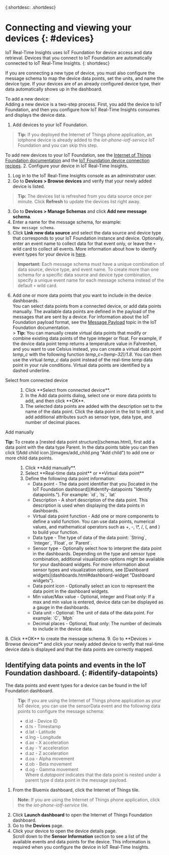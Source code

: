 {:shortdesc: .shortdesc}

# Connecting and viewing your devices {: #devices}

IoT Real-Time Insights uses IoT Foundation for device access and data retrieval. Devices that you connect to IoT Foundation are automatically connected to IoT Real-Time Insights.
{: shortdesc}

If you are connecting a new type of device, you must also configure the message schema to map the device data points, set the units, and name the device type. If your devices are of an already configured device type, their data automatically shows up in the dashboard.

To add a new device:  
Adding a new device is a two-step process. First, you add the device to IoT Foundation, and then you configure how IoT Real-Time Insights consumes and displays the device data.
1. Add devices to your IoT Foundation.
> **Tip:** If you deployed the Internet of Things phone application, an iotphone device is already added to the *iot-phone-iotf-service* IoT Foundation and you can skip this step.  

  To add new devices to your IoT Foundation, see the [Internet of Things Foundation documentation](https://www.ng.bluemix.net/docs/services/IoT/index.html) and the [IoT Foundation device connection recipes](https://developer.ibm.com/recipes/?post_type=tutorials&s=IoTF).
2. Configure your device in IoT Real-Time Insights.  
  1. Log in to the IoT Real-Time Insights console as an administrator user.
  9. Go to **Devices > Browse devices** and verify that your newly added device is listed.
  > **Tip:** The devices list is refreshed from you data source once per minute. Click **Refresh** to update the devices list right away.
  3. Go to **Devices > Manage Schemas** and click **Add new message schema**.  
  4. Enter a name for the message schema, for example:  
  `New message schema`.
  5. Click **Link new data source** and select the data source and device type that corresponds to your IoT Foundation instance and device. Optionally, enter an event name to collect data for that event only, or leave the `+` wild card to collect all events. More information about how to identify event types for your device is [here](#identify-datapoints "Identify datapoints.").  
  >**Important:** Each message schema must have a unique combination of data source, device type, and event name. To create more than one schema for a specific data source and device type combination, specify a unique event name for each message schema instead of the default `+` wild card.   
  6. Add one or more data points that you want to include in the device dashboards.  
    You can select data points from a connected device, or add data points manually. The available data points are defined in the payload of the messages that are sent by a device. For information about the IoT Foundation payload format, see the [Message Payload](https://docs.internetofthings.ibmcloud.com/messaging/payload.html "Message Payload.") topic in the IoT Foundation documentation.   
    > **Tip:** You can manually create virtual data points that modify or combine existing data points of the type integer or float. For example, if the device data point temp returns a temperature value in Fahrenheit, and you want to use Celsius instead, you can create a virtual data point *temp_c* with the following function *temp_c=(temp-32)/1.8*. You can then use the virtual *temp_c* data point instead of the real-time *temp* data point in your rule conditions. Virtual data points are identified by a dashed underline.    

  <dl>
  <dt>Select from connected device</dt>
  <dd>
  <ol>
    <li>Click **Select from connected device**.</li>  
    <li>In the Add data points dialog, select one or more data points to add, and then click **OK**.</li>   
    <li>The selected data points are added with the description set to the name of the data point. Click the data point in the list to edit it, and add additional attributes such as sensor type, data type, and number of decimal places.</li>
  </ol>
  </dd>
  <dt>Add manually</dt>
  <p><b>Tip:</b> To create a [nested data point structure](schemas.html), first add a data point with the data type Parent. In the data points table you can then click ![Add child icon.](images/add_child.png "Add child") to add one or more child data points.</p>
  <dd>
  <ol>
    <li>Click **Add manually**.</li>
    <li>Select **Real-time data point** or **Virtual data point**</br>
  </li>
    <li>Define the following data point information:
    <ul>  
    <li> Data point - The data point identifier that you [located in the IoT Foundation dashboard](#identify-datapoints "Identify datapoints."). For example:  
   `id`, `ts`, `lat`  </li>
   <li>Description - A short description of the data point. This description is used when displaying the data points in dashboards.</li>
   <li>Virtual data point function - Add one or more components to define a valid function. You can use data points, numerical values, and mathematical operators such as +, -, \*, /, (, and ) to build your function. </li>
   <li>Data type - The type of data of the data point:  
   `String`, `Integer`, `Float`, or `Parent`.</li>
     <li>Sensor type - Optionally select how to interpret the data point in the dashboards. Depending on the type and sensor type combination, additional visualization options might be available for your dashboard widgets. For more information about sensor types and visualization options, see [Dashboard widgets](dashboards.html#dashboard-widget "Dashboard widgets").</li>
    <li>Data point icon - Optionally select an icon to represent the data point in the dashboard widgets.</li>
    <li>Min value/Max value - Optional, integer and Float only: If a max and min value is entered, device data can be displayed as a gauge in the dashboards.</li>
    <li>Data unit - Optional: The unit of data of the data point. For example:  
     `C`, `Mph`  </li>
     <li> Decimal places - Optional, float only: The number of decimals to include in the device data.</li>
     </ul></li>
     </ol>
    </dd>
  </dl>
   8. Click **OK** to create the message schema.
   9. Go to **Devices > Browse devices** and click your newly added device to verify that real-time device data is displayed and that the data points are correctly mapped.

## Identifying data points and events in the IoT Foundation dashboard. {: #identify-datapoints}
The data points and event types for a device can be found in the IoT Foundation dashboard.
>**Tip:** If you are using the Internet of Things phone application as your IoT device, you can use the sensorData event and the following data points to configure the message schema:
>- d.id - Device ID
>- d.ts - Timestamp
>- d.lat - Latitude
>- d.lng - Longitude
>- d.ax - X acceleration
>- d.ay - Y acceleration
>- d.az - Z acceleration
>- d.oa - Alpha movement
>- d.ob - Beta movement
>- d.og - Gamma movement  
>Where d.*datapoint* indicates that the data point is nested under a parent type d data point in the message payload.

1. From the Bluemix dashboard, click the Internet of Things tile.  
>**Note:**  If you are using the Internet of Things phone application, click the the *iot-phone-iotf-service* tile.  
2. Click **Launch dashboard** to open the Internet of Things Foundation dashboard.
3. Go to the **Devices** page.
4. Click your device to open the device details page.  
  Scroll down to the **Sensor Information** section to see a list of the available events and data points for the device. This information is required when you configure the device in IoT Real-Time Insights.
